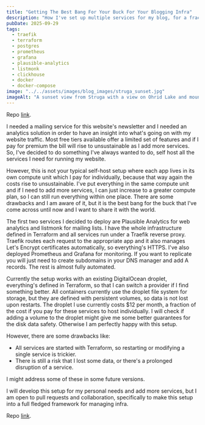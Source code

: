 ```yaml
---
title: "Getting The Best Bang For Your Buck For Your Blogging Infra"
description: "How I've set up multiple services for my blog, for a fraction of the cost"
pubDate: 2025-09-29
tags:
  - traefik
  - terraform
  - postgres
  - prometheus
  - grafana
  - plausible-analytics
  - listmonk
  - clickhouse
  - docker
  - docker-compose
image: "../../assets/images/blog_images/struga_sunset.jpg"
imageAlt: "A sunset view from Struga with a view on Ohrid Lake and mount Galicica."
---
```


Repo [link](https://github.com/bzhr/infra).

I needed a mailing service for this website's newsletter and I needed an analytics solution in order to have an insight into what's going on with my website traffic. Most free tiers available offer a limited set of features and if I pay for premium the bill will rise to unsustainable as I add more services. So, I've decided to do something I've always wanted to do, self host all the services I need for running my website.

However, this is not your typical self-host setup where each app lives in its own compute unit which I pay for individually, because that way again the costs rise to unsustainable. I've put everything in the same compute unit and if I need to add more services, I can just increase to a greater compute plan, so I can still run everything within one place. There are some drawbacks and I am aware of it, but it is the best bang for the buck that I've come across until now and I want to share it with the world.

The first two services I decided to deploy are Plausible Analytics for web analytics and listmonk for mailing lists. I have the whole infrastructure defined in Terraform and all services run under a Traefik reverse proxy. Traefik routes each request to the appropriate app and it also manages Let's Encrypt certificates automatically, so everything's HTTPS. I've also deployed Prometheus and Grafana for monitoring. If you want to replicate you will just need to create subdomains in your DNS manager and add A records. The rest is almost fully automated.

Currently the setup works with an existing DigitalOcean droplet, everything's defined in Terraform, so that I can switch a provider if I find something better. All containers currently use the droplet file system for storage, but they are defined with persistent volumes, so data is not lost upon restarts. The droplet I use currently costs $12 per month, a fraction of the cost if you pay for these services to host individually. I will check if adding a volume to the droplet might give me some better guarantees for the disk data safety. Otherwise I am perfectly happy with this setup.

However, there are some drawbacks like:

- All services are started with Terraform, so restarting or modifying a single service is trickier.
- There is still a risk that I lost some data, or there's a prolonged disruption of a service.

I might address some of these in some future versions.

I will develop this setup for my personal needs and add more services, but I am open to pull requests and collaboration, specifically to make this setup into a full fledged framework for managing infra.

Repo [link](https://github.com/bzhr/infra).
